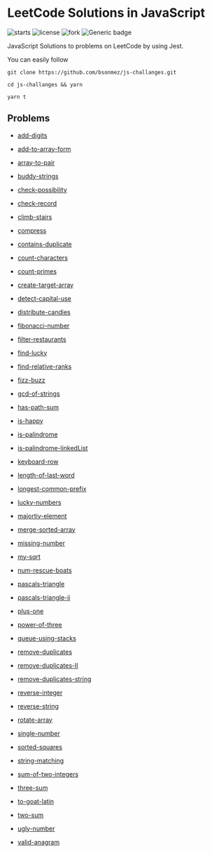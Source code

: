 # LeetCode Solutions in JavaScript

![starts](https://img.shields.io/github/stars/bsonmez/js-challanges)
![license](https://img.shields.io/github/license/bsonmez/js-challanges)
![fork](https://img.shields.io/github/forks/bsonmez/js-challanges)
![Generic badge](https://img.shields.io/badge/version-0.0.1-green.svg)

JavaScript Solutions to problems on LeetCode by using Jest.

You can easily follow
```
git clone https://github.com/bsonmez/js-challanges.git

cd js-challanges && yarn

yarn t
```

## Problems

- [add-digits](https://github.com/bsonmez/js-challanges/tree/master/src/add-digits)

- [add-to-array-form](https://github.com/bsonmez/js-challanges/tree/master/src/add-to-array-form)

- [array-to-pair](https://github.com/bsonmez/js-challanges/tree/master/src/array-to-pair)

- [buddy-strings](https://github.com/bsonmez/js-challanges/tree/master/src/buddy-strings)

- [check-possibility](https://github.com/bsonmez/js-challanges/tree/master/src/check-possibility)

- [check-record](https://github.com/bsonmez/js-challanges/tree/master/src/check-record)

- [climb-stairs](https://github.com/bsonmez/js-challanges/tree/master/src/climb-stairs)

- [compress](https://github.com/bsonmez/js-challanges/tree/master/src/compress)

- [contains-duplicate](https://github.com/bsonmez/js-challanges/tree/master/src/contains-duplicate)

- [count-characters](https://github.com/bsonmez/js-challanges/tree/master/src/count-characters)

- [count-primes](https://github.com/bsonmez/js-challanges/tree/master/src/count-primes)

- [create-target-array](https://github.com/bsonmez/js-challanges/tree/master/src/create-target-array)

- [detect-capital-use](https://github.com/bsonmez/js-challanges/tree/master/src/detect-capital-use)

- [distribute-candies](https://github.com/bsonmez/js-challanges/tree/master/src/distribute-candies)

- [fibonacci-number](https://github.com/bsonmez/js-challanges/tree/master/src/fibonacci-number)

- [filter-restaurants](https://github.com/bsonmez/js-challanges/tree/master/src/filter-restaurants)

- [find-lucky](https://github.com/bsonmez/js-challanges/tree/master/src/find-lucky)

- [find-relative-ranks](https://github.com/bsonmez/js-challanges/tree/master/src/find-relative-ranks)

- [fizz-buzz](https://github.com/bsonmez/js-challanges/tree/master/src/fizz-buzz)

- [gcd-of-strings](https://github.com/bsonmez/js-challanges/tree/master/src/gcd-of-strings)

- [has-path-sum](https://github.com/bsonmez/js-challanges/tree/master/src/has-path-sum)

- [is-happy](https://github.com/bsonmez/js-challanges/tree/master/src/is-happy)

- [is-palindrome](https://github.com/bsonmez/js-challanges/tree/master/src/is-palindrome)

- [is-palindrome-linkedList](https://github.com/bsonmez/js-challanges/tree/master/src/is-palindrome-linkedList)

- [keyboard-row](https://github.com/bsonmez/js-challanges/tree/master/src/keyboard-row)

- [length-of-last-word](https://github.com/bsonmez/js-challanges/tree/master/src/length-of-last-word)

- [longest-common-prefix](https://github.com/bsonmez/js-challanges/tree/master/src/longest-common-prefix)

- [lucky-numbers](https://github.com/bsonmez/js-challanges/tree/master/src/lucky-numbers)

- [majortiy-element](https://github.com/bsonmez/js-challanges/tree/master/src/majortiy-element)

- [merge-sorted-array](https://github.com/bsonmez/js-challanges/tree/master/src/merge-sorted-array)

- [missing-number](https://github.com/bsonmez/js-challanges/tree/master/src/missing-number)

- [my-sqrt](https://github.com/bsonmez/js-challanges/tree/master/src/my-sqrt)

- [num-rescue-boats](https://github.com/bsonmez/js-challanges/tree/master/src/num-rescue-boats)

- [pascals-triangle](https://github.com/bsonmez/js-challanges/tree/master/src/pascals-triangle)

- [pascals-triangle-ii](https://github.com/bsonmez/js-challanges/tree/master/src/pascals-triangle-ii)

- [plus-one](https://github.com/bsonmez/js-challanges/tree/master/src/plus-one)

- [power-of-three](https://github.com/bsonmez/js-challanges/tree/master/src/power-of-three)

- [queue-using-stacks](https://github.com/bsonmez/js-challanges/tree/master/src/queue-using-stacks)

- [remove-duplicates](https://github.com/bsonmez/js-challanges/tree/master/src/remove-duplicates)

- [remove-duplicates-II](https://github.com/bsonmez/js-challanges/tree/master/src/remove-duplicates-II)

- [remove-duplicates-string](https://github.com/bsonmez/js-challanges/tree/master/src/remove-duplicates-string)

- [reverse-integer](https://github.com/bsonmez/js-challanges/tree/master/src/reverse-integer)

- [reverse-string](https://github.com/bsonmez/js-challanges/tree/master/src/reverse-string)

- [rotate-array](https://github.com/bsonmez/js-challanges/tree/master/src/rotate-array)

- [single-number](https://github.com/bsonmez/js-challanges/tree/master/src/single-number)

- [sorted-squares](https://github.com/bsonmez/js-challanges/tree/master/src/sorted-squares)

- [string-matching](https://github.com/bsonmez/js-challanges/tree/master/src/string-matching)

- [sum-of-two-integers](https://github.com/bsonmez/js-challanges/tree/master/src/sum-of-two-integers)

- [three-sum](https://github.com/bsonmez/js-challanges/tree/master/src/three-sum)

- [to-goat-latin](https://github.com/bsonmez/js-challanges/tree/master/src/to-goat-latin)

- [two-sum](https://github.com/bsonmez/js-challanges/tree/master/src/two-sum)

- [ugly-number](https://github.com/bsonmez/js-challanges/tree/master/src/ugly-number)

- [valid-anagram](https://github.com/bsonmez/js-challanges/tree/master/src/valid-anagram)
